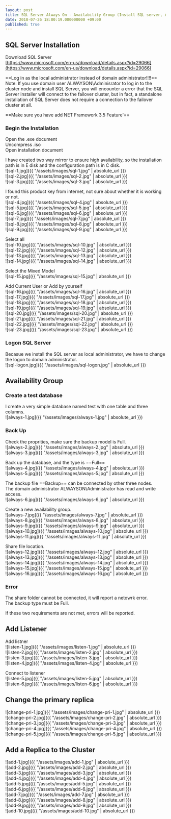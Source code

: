 ```yaml
---
layout: post
title: SQL Server Always On - Availability Group (Install SQL server, Availability Group)
date: 2018-07-26 18:00:19.000000000 +09:00
published: true
---
```


## SQL Server Installation
Download SQL Server     
[https://www.microsoft.com/en-us/download/details.aspx?id=29066](https://www.microsoft.com/en-us/download/details.aspx?id=29066)      
        
==Log in as the local administrator instead of domain administrator!!!!==       
Note: If you use domain user ALWAYSON\Adminisrator to log in to the cluster node and install SQL Server, you will encounter a error that the SQL Server installer will connect to the failover cluster, but in fact, a standalone installation of SQL Server does not require a connection to the failover cluster at all.     
        
==Make sure you have add NET Framework 3.5 Feature'==
        
### Begin the Installation
Open the .exe document   
Uncompress .iso     
Open installation document      

I have created two way mirror to ensure high availability, so the installation path is in E disk and the configuration path is in C disk.     
![sql-1.jpg]({{ "/assets/images/sql-1.jpg" | absolute_url }})               
![sql-2.jpg]({{ "/assets/images/sql-2.jpg" | absolute_url }})            
![sql-3.jpg]({{ "/assets/images/sql-3.jpg" | absolute_url }})       
                
I found this product key from internet, not sure about whether it is working or not.     
![sql-4.jpg]({{ "/assets/images/sql-4.jpg" | absolute_url }})       
![sql-5.jpg]({{ "/assets/images/sql-5.jpg" | absolute_url }})       
![sql-6.jpg]({{ "/assets/images/sql-6.jpg" | absolute_url }})       
![sql-7.jpg]({{ "/assets/images/sql-7.jpg" | absolute_url }})       
![sql-8.jpg]({{ "/assets/images/sql-8.jpg" | absolute_url }})       
![sql-9.jpg]({{ "/assets/images/sql-9.jpg" | absolute_url }})       
        
Select all      
![sql-10.jpg]({{ "/assets/images/sql-10.jpg" | absolute_url }})     
![sql-12.jpg]({{ "/assets/images/sql-12.jpg" | absolute_url }})     
![sql-13.jpg]({{ "/assets/images/sql-13.jpg" | absolute_url }})     
![sql-14.jpg]({{ "/assets/images/sql-14.jpg" | absolute_url }})     
        
Select the Mixed Model      
![sql-15.jpg]({{ "/assets/images/sql-15.jpg" | absolute_url }})     
        
Add Current User or Add by yourself     
![sql-16.jpg]({{ "/assets/images/sql-16.jpg" | absolute_url }})     
![sql-17.jpg]({{ "/assets/images/sql-17.jpg" | absolute_url }})     
![sql-18.jpg]({{ "/assets/images/sql-18.jpg" | absolute_url }})     
![sql-19.jpg]({{ "/assets/images/sql-19.jpg" | absolute_url }})     
![sql-20.jpg]({{ "/assets/images/sql-20.jpg" | absolute_url }})     
![sql-21.jpg]({{ "/assets/images/sql-21.jpg" | absolute_url }})     
![sql-22.jpg]({{ "/assets/images/sql-22.jpg" | absolute_url }})     
![sql-23.jpg]({{ "/assets/images/sql-23.jpg" | absolute_url }})     

### Logon SQL Server
Becasue we install the SQL server as local administrator, we have to change the logon to domain administrator.        
![sql-logon.jpg]({{ "/assets/images/sql-logon.jpg" | absolute_url }}) 

## Availability Group
### Create a test database
I create a very simple database named test with one table and three columns.     
![always-1.jpg]({{ "/assets/images/always-1.jpg" | absolute_url }})     
### Back Up
Check the proprities, make sure the backup model is Full.       
![always-2.jpg]({{ "/assets/images/always-2.jpg" | absolute_url }})       
![always-3.jpg]({{ "/assets/images/always-3.jpg" | absolute_url }})      

Back up the database, and the type is ==Full==      
![always-4.jpg]({{ "/assets/images/always-4.jpg" | absolute_url }})      
![always-5.jpg]({{ "/assets/images/always-5.jpg" | absolute_url }})      

The backup file ==Backup== can be connected by other three nodes.       
The domain administrator ALWAYSON\Administrator has read and write access.      
![always-6.jpg]({{ "/assets/images/always-6.jpg" | absolute_url }})     

Create a new availability group.    
![always-7.jpg]({{ "/assets/images/always-7.jpg" | absolute_url }})      
![always-8.jpg]({{ "/assets/images/always-8.jpg" | absolute_url }})      
![always-9.jpg]({{ "/assets/images/always-9.jpg" | absolute_url }})      
![always-10.jpg]({{ "/assets/images/always-10.jpg" | absolute_url }})      
![always-11.jpg]({{ "/assets/images/always-11.jpg" | absolute_url }})      

Share file location.        
![always-12.jpg]({{ "/assets/images/always-12.jpg" | absolute_url }})      
![always-13.jpg]({{ "/assets/images/always-13.jpg" | absolute_url }})      
![always-14.jpg]({{ "/assets/images/always-14.jpg" | absolute_url }})      
![always-15.jpg]({{ "/assets/images/always-15.jpg" | absolute_url }})      
![always-16.jpg]({{ "/assets/images/always-16.jpg" | absolute_url }})   

### Error 
The share folder cannot be connected, it will report a netowrk error.        
The backup type must be Full.

If these two requirements are not met, errors will be reported. 

## Add Listener
Add listner     
![listen-1.jpg]({{ "/assets/images/listen-1.jpg" | absolute_url }})     
![listen-2.jpg]({{ "/assets/images/listen-2.jpg" | absolute_url }})     
![listen-3.jpg]({{ "/assets/images/listen-3.jpg" | absolute_url }})     
![listen-4.jpg]({{ "/assets/images/listen-4.jpg" | absolute_url }})     

Connect to listener     
![listen-5.jpg]({{ "/assets/images/listen-5.jpg" | absolute_url }})     
![listen-6.jpg]({{ "/assets/images/listen-6.jpg" | absolute_url }})     


## Change the primary replica
![change-pri-1.jpg]({{ "/assets/images/change-pri-1.jpg" | absolute_url }})     
![change-pri-2.jpg]({{ "/assets/images/change-pri-2.jpg" | absolute_url }})     
![change-pri-3.jpg]({{ "/assets/images/change-pri-3.jpg" | absolute_url }})     
![change-pri-4.jpg]({{ "/assets/images/change-pri-4.jpg" | absolute_url }})     
![change-pri-5.jpg]({{ "/assets/images/change-pri-5.jpg" | absolute_url }})     
## Add a Replica to the Cluster
![add-1.jpg]({{ "/assets/images/add-1.jpg" | absolute_url }})     
![add-2.jpg]({{ "/assets/images/add-2.jpg" | absolute_url }})     
![add-3.jpg]({{ "/assets/images/add-3.jpg" | absolute_url }})     
![add-4.jpg]({{ "/assets/images/add-4.jpg" | absolute_url }})     
![add-5.jpg]({{ "/assets/images/add-5.jpg" | absolute_url }})     
![add-6.jpg]({{ "/assets/images/add-6.jpg" | absolute_url }})     
![add-7.jpg]({{ "/assets/images/add-7.jpg" | absolute_url }})     
![add-8.jpg]({{ "/assets/images/add-8.jpg" | absolute_url }})     
![add-9.jpg]({{ "/assets/images/add-9.jpg" | absolute_url }})     
![add-10.jpg]({{ "/assets/images/add-10.jpg" | absolute_url }})      

